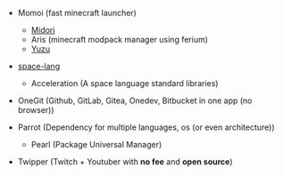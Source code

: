 - Momoi (fast minecraft launcher)
  - [Midori](https://github.com/misilelab/midori)
  - Aris (minecraft modpack manager using ferium)
  - [Yuzu](https://github.com/misilelab/yuzu)

- [space-lang](https://github.com/misilelab/space-lang)
  - Acceleration (A space language standard libraries)

- OneGit (Github, GitLab, Gitea, Onedev, Bitbucket in one app (no browser))

- Parrot (Dependency for multiple languages, os (or even architecture))
  - Pearl (Package Universal Manager)

- Twipper (Twitch + Youtuber with **no fee** and **open source**)
